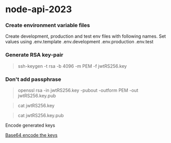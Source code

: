 # node-api-2023

### Create environment variable files

Create development, production and test env files with following names. Set values using .env.template
.env.development
.env.production
.env.test

### Generate RSA key-pair

> ssh-keygen -t rsa -b 4096 -m PEM -f jwtRS256.key

### Don't add passphrase

> openssl rsa -in jwtRS256.key -pubout -outform PEM -out jwtRS256.key.pub

> cat jwtRS256.key

> cat jwtRS256.key.pub

Encode generated keys

[Base64 encode the keys](https://www.base64encode.org/)
